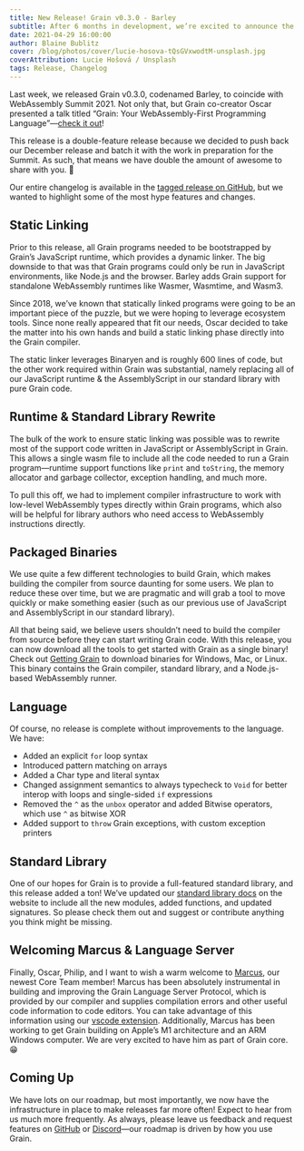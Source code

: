 ```yaml
---
title: New Release! Grain v0.3.0 - Barley
subtitle: After 6 months in development, we’re excited to announce the release of Grain v0.3.0, Barley.
date: 2021-04-29 16:00:00
author: Blaine Bublitz
cover: /blog/photos/cover/lucie-hosova-tQsGVxwodtM-unsplash.jpg
coverAttribution: Lucie Hošová / Unsplash
tags: Release, Changelog
---
```


Last week, we released Grain v0.3.0, codenamed Barley, to coincide with WebAssembly Summit 2021. Not only that, but Grain co-creator Oscar presented a talk titled “Grain: Your WebAssembly-First Programming Language”—[check it out](https://www.youtube.com/watch?v=O8tyml3xBMM&list=PL6ed-L7Ni0yRnaN8-l2wfA0u3ILmyJMkz&index=4)!

This release is a double-feature release because we decided to push back our December release and batch it with the work in preparation for the Summit. As such, that means we have double the amount of awesome to share with you. 🎉

Our entire changelog is available in the [tagged release on GitHub](https://github.com/grain-lang/grain/releases/tag/grain-v0.3.0), but we wanted to highlight some of the most hype features and changes.

## Static Linking

Prior to this release, all Grain programs needed to be bootstrapped by Grain’s JavaScript runtime, which provides a dynamic linker. The big downside to that was that Grain programs could only be run in JavaScript environments, like Node.js and the browser.  Barley adds Grain support for standalone WebAssembly runtimes like Wasmer, Wasmtime, and Wasm3.

Since 2018, we’ve known that statically linked programs were going to be an important piece of the puzzle, but we were hoping to leverage ecosystem tools. Since none really appeared that fit our needs, Oscar decided to take the matter into his own hands and build a static linking phase directly into the Grain compiler.

The static linker leverages Binaryen and is roughly 600 lines of code, but the other work required within Grain was substantial, namely replacing all of our JavaScript runtime & the AssemblyScript in our standard library with pure Grain code.

## Runtime & Standard Library Rewrite

The bulk of the work to ensure static linking was possible was to rewrite most of the support code written in JavaScript or AssemblyScript in Grain. This allows a single wasm file to include all the code needed to run a Grain program—runtime support functions like `print` and `toString`, the memory allocator and garbage collector, exception handling, and much more.

To pull this off, we had to implement compiler infrastructure to work with low-level WebAssembly types directly within Grain programs, which also will be helpful for library authors who need access to WebAssembly instructions directly.


## Packaged Binaries

We use quite a few different technologies to build Grain, which makes building the compiler from source daunting for some users. We plan to reduce these over time, but we are pragmatic and will grab a tool to move quickly or make something easier (such as our previous use of JavaScript and AssemblyScript in our standard library).

All that being said, we believe users shouldn’t need to build the compiler from source before they can start writing Grain code. With this release, you can now download all the tools to get started with Grain as a single binary! Check out [Getting Grain](https://grain-lang.org/docs/getting_grain#Packaged-Grain) to download binaries for Windows, Mac, or Linux. This binary contains the Grain compiler, standard library, and a Node.js-based WebAssembly runner.

## Language

Of course, no release is complete without improvements to the language. We have:
* Added an explicit `for` loop syntax
* Introduced pattern matching on arrays
* Added a Char type and literal syntax
* Changed assignment semantics to always typecheck to `Void` for better interop with loops and single-sided `if` expressions
* Removed the `^` as the `unbox` operator and added Bitwise operators, which use `^` as bitwise XOR
* Added support to `throw` Grain exceptions, with custom exception printers

## Standard Library

One of our hopes for Grain is to provide a full-featured standard library, and this release added a ton! We’ve updated our [standard library docs](https://grain-lang.org/docs/stdlib/pervasives) on the website to include all the new modules, added functions, and updated signatures. So please check them out and suggest or contribute anything you think might be missing.

## Welcoming Marcus & Language Server

Finally, Oscar, Philip, and I want to wish a warm welcome to [Marcus](https://twitter.com/marcusr), our newest Core Team member! Marcus has been absolutely instrumental in building and improving the Grain Language Server Protocol, which is provided by our compiler and supplies compilation errors and other useful code information to code editors. You can take advantage of this information using our [vscode extension](https://marketplace.visualstudio.com/items?itemName=grain-lang.vscode-grain). Additionally, Marcus has been working to get Grain building on Apple’s M1 architecture and an ARM Windows computer. We are very excited to have him as part of Grain core. 😁

## Coming Up

We have lots on our roadmap, but most importantly, we now have the infrastructure in place to make releases far more often! Expect to hear from us much more frequently. As always, please leave us feedback and request features on [GitHub](https://github.com/grain-lang/grain/issues) or [Discord](https://discord.gg/grain-lang)—our roadmap is driven by how you use Grain.
